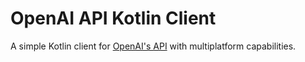 # OpenAI API Kotlin Client

A simple Kotlin client for [OpenAI's API](https://beta.openai.com/docs/api-reference) with multiplatform capabilities.
